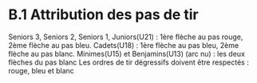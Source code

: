 # B.1 Attribution des pas de tir

Seniors 3, Seniors 2, Seniors 1, Juniors(U21) : 1ère flèche au pas rouge, 2ème flèche au pas bleu.
Cadets(U18) : 1ère flèche au pas bleu, 2ème flèche au pas blanc.
Minimes(U15) et Benjamins(U13) (arc nu) : les deux flèches du pas blanc
Les ordres de tir dégressifs doivent être respectés : rouge, bleu et blanc

